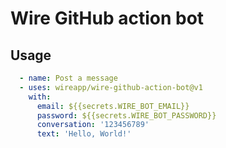 # Wire GitHub action bot


## Usage

```yaml
  - name: Post a message
  - uses: wireapp/wire-github-action-bot@v1
    with:
      email: ${{secrets.WIRE_BOT_EMAIL}}
      password: ${{secrets.WIRE_BOT_PASSWORD}}
      conversation: '123456789'
      text: 'Hello, World!'
```
